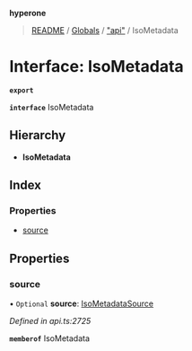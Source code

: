 **hyperone**

> [README](../README.md) / [Globals](../globals.md) / ["api"](../modules/_api_.md) / IsoMetadata

# Interface: IsoMetadata

**`export`** 

**`interface`** IsoMetadata

## Hierarchy

* **IsoMetadata**

## Index

### Properties

* [source](_api_.isometadata.md#source)

## Properties

### source

• `Optional` **source**: [IsoMetadataSource](_api_.isometadatasource.md)

*Defined in api.ts:2725*

**`memberof`** IsoMetadata
